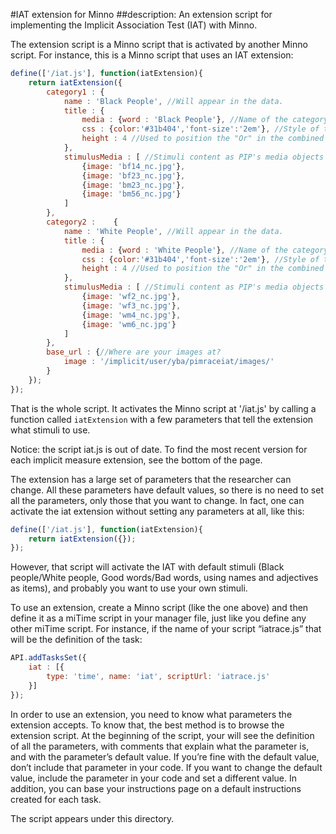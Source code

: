 #IAT extension for Minno
##description: An extension script for implementing the Implicit Association Test (IAT) with Minno.

The extension script is a Minno script that is activated by another Minno script. 
For instance, this is a Minno script that uses an IAT extension:

```js
define(['/iat.js'], function(iatExtension){
    return iatExtension({
        category1 : {
            name : 'Black People', //Will appear in the data.
            title : {
                media : {word : 'Black People'}, //Name of the category presented in the task.
                css : {color:'#31b404','font-size':'2em'}, //Style of the category title.
                height : 4 //Used to position the "Or" in the combined block.
            }, 
            stimulusMedia : [ //Stimuli content as PIP's media objects
                {image: 'bf14_nc.jpg'},
                {image: 'bf23_nc.jpg'},
                {image: 'bm23_nc.jpg'},
                {image: 'bm56_nc.jpg'}
            ]
        },    
        category2 :    {
            name : 'White People', //Will appear in the data.
            title : {
                media : {word : 'White People'}, //Name of the category presented in the task.
                css : {color:'#31b404','font-size':'2em'}, //Style of the category title.
                height : 4 //Used to position the "Or" in the combined block.
            }, 
            stimulusMedia : [ //Stimuli content as PIP's media objects
                {image: 'wf2_nc.jpg'},
                {image: 'wf3_nc.jpg'},
                {image: 'wm4_nc.jpg'},
                {image: 'wm6_nc.jpg'}
            ]
        },
        base_url : {//Where are your images at?
            image : '/implicit/user/yba/pimraceiat/images/'
        } 
    });
});
```

That is the whole script. It activates the Minno script at '/iat.js' by calling a function called `iatExtension` with a few parameters that tell the extension what stimuli to use. 

Notice: the script iat.js is out of date. To find the most recent version for each implicit measure extension, see the bottom of the page.

The extension has a large set of parameters that the researcher can change. All these parameters have default values, so there is no need to set all the parameters, only those that you want to change. In fact, one can activate the iat extension without setting any parameters at all, like this:

```js
define(['/iat.js'], function(iatExtension){
    return iatExtension({});
});
```

However, that script will activate the IAT with default stimuli (Black people/White people, Good words/Bad words, using names and adjectives as items), and probably you want to use your own stimuli. 

To use an extension, create a Minno script (like the one above) and then define it as a miTime script in your manager file, just like you define any other miTime script. For instance, if the name of your script “iatrace.js” that will be the definition of the task:

```js
API.addTasksSet({
    iat : [{
        type: 'time', name: 'iat', scriptUrl: 'iatrace.js'
    }]
});
```

In order to use an extension, you need to know what parameters the extension accepts. To know that, the best method is to browse the extension script. At the beginning of the script, your will see the definition of all the parameters, with comments that explain what the parameter is, and with the parameter’s default value. If you’re fine with the default value, don’t include that parameter in your code. If you want to change the default value, include the parameter in your code and set a different value. 
In addition, you can base your instructions page on a default instructions created for each task.

The script appears under this directory. 
